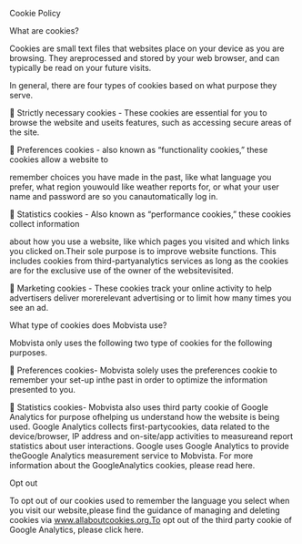 Cookie Policy



What are cookies?



Cookies are small text files that websites place on your device as you are browsing. They areprocessed and stored by your web browser, and can typically be read on your future visits.

In general, there are four types of cookies based on what purpose they serve.

 Strictly necessary cookies - These cookies are essential for you to browse the website and useits features, such as accessing secure areas of the site.

 Preferences cookies - also known as “functionality cookies,” these cookies allow a website to

remember choices you have made in the past, like what language you prefer, what region youwould like weather reports for, or what your user name and password are so you canautomatically log in.

 Statistics cookies - Also known as “performance cookies,” these cookies collect information

about how you use a website, like which pages you visited and which links you clicked on.Their sole purpose is to improve website functions. This includes cookies from third-partyanalytics services as long as the cookies are for the exclusive use of the owner of the websitevisited.

 Marketing cookies - These cookies track your online activity to help advertisers deliver morerelevant advertising or to limit how many times you see an ad.



What type of cookies does Mobvista use?



Mobvista only uses the following two type of cookies for the following purposes.

 Preferences cookies- Mobvista solely uses the preferences cookie to remember your set-up inthe past in order to optimize the information presented to you.

 Statistics cookies- Mobvista also uses third party cookie of Google Analytics for purpose ofhelping us understand how the website is being used. Google Analytics collects first-partycookies, data related to the device/browser, IP address and on-site/app activities to measureand report statistics about user interactions. Google uses Google Analytics to provide theGoogle Analytics measurement service to Mobvista. For more information about the GoogleAnalytics cookies, please read here.



Opt out



To opt out of our cookies used to remember the language you select when you visit our website,please find the guidance of managing and deleting cookies via www.allaboutcookies.org.To opt out of the third party cookie of Google Analytics, please click here.